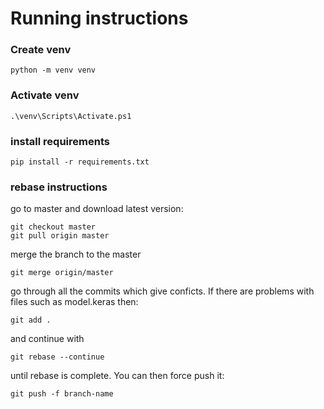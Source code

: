 
# Running instructions

### Create venv
```
python -m venv venv
```

### Activate venv
```
.\venv\Scripts\Activate.ps1
```

### install requirements
```
pip install -r requirements.txt
```

### rebase instructions
go to master and download latest version:
```
git checkout master
git pull origin master
```
merge the branch to the master
```
git merge origin/master
```
go through all the commits which give conficts. If there are problems with files such as model.keras then:
```
git add .
```
and continue with 
```
git rebase --continue
```
until rebase is complete. You can then force push it:
```
git push -f branch-name
```
